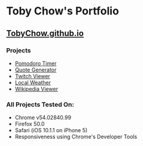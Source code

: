 # Toby Chow's Portfolio 
## [TobyChow.github.io](http://tobychow.github.io/)

### Projects
- [Pomodoro Timer](http://tobychow.github.io/pomo)
- [Quote Generator](http://tobychow.github.io/quote)
- [Twitch Viewer](http://tobychow.github.io/twitch)
- [Local Weather](http://tobychow.github.io/weather)
- [Wikipedia Viewer](http://tobychow.github.io/wiki)

### All Projects Tested On:
- Chrome v54.02840.99
- Firefox 50.0
- Safari (iOS 10.1.1 on iPhone 5)
- Responsiveness using Chrome's Developer Tools